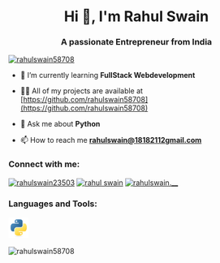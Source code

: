 <h1 align="center">Hi 👋, I'm Rahul Swain</h1>
<h3 align="center">A passionate Entrepreneur from India</h3>

<p align="left"> <a href="https://github.com/ryo-ma/github-profile-trophy"><img src="https://github-profile-trophy.vercel.app/?username=rahulswain58708" alt="rahulswain58708" /></a> </p>

- 🌱 I’m currently learning **FullStack Webdevelopment**

- 👨‍💻 All of my projects are available at [https://github.com/rahulswain58708](https://github.com/rahulswain58708)

- 💬 Ask me about **Python**

- 📫 How to reach me **rahulswain@18182112gmail.com**

<h3 align="left">Connect with me:</h3>
<p align="left">
<a href="https://twitter.com/rahulswain23503" target="blank"><img align="center" src="https://raw.githubusercontent.com/rahuldkjain/github-profile-readme-generator/master/src/images/icons/Social/twitter.svg" alt="rahulswain23503" height="30" width="40" /></a>
<a href="https://linkedin.com/in/rahul swain" target="blank"><img align="center" src="https://raw.githubusercontent.com/rahuldkjain/github-profile-readme-generator/master/src/images/icons/Social/linked-in-alt.svg" alt="rahul swain" height="30" width="40" /></a>
<a href="https://instagram.com/rahulswain.__" target="blank"><img align="center" src="https://raw.githubusercontent.com/rahuldkjain/github-profile-readme-generator/master/src/images/icons/Social/instagram.svg" alt="rahulswain.__" height="30" width="40" /></a>
</p>

<h3 align="left">Languages and Tools:</h3>
<p align="left"> <a href="https://www.python.org" target="_blank" rel="noreferrer"> <img src="https://raw.githubusercontent.com/devicons/devicon/master/icons/python/python-original.svg" alt="python" width="40" height="40"/> </a> </p>

<p><img align="center" src="https://github-readme-stats.vercel.app/api/top-langs?username=rahulswain58708&show_icons=true&locale=en&layout=compact" alt="rahulswain58708" /></p>
